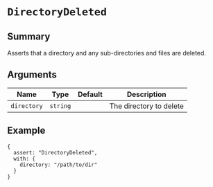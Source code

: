 # `DirectoryDeleted`

## Summary

Asserts that a directory and any sub-directories and files are deleted.

## Arguments

| Name        | Type     | Default | Description             |
| ----------- | -------- | ------- | ----------------------- |
| `directory` | `string` |         | The directory to delete |

## Example

```json5
{
  assert: "DirectoryDeleted",
  with: {
    directory: "/path/to/dir"
  }
}
```
